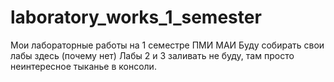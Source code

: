 # laboratory_works_1_semester
Мои лабораторные работы на 1 семестре ПМИ МАИ
Буду собирать свои лабы здесь (почему нет)
Лабы 2 и 3 заливать не буду, там просто неинтересное тыканье в консоли.
